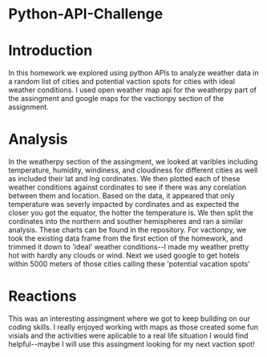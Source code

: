 # Python-API-Challenge
# Introduction
In this homework we explored using python APIs to analyze weather data in a random list of cities and potential vaction spots for cities with ideal weather conditions. I used open weather map api for the weatherpy part of the assingment and google maps for the vactionpy section of the assignment. 
# Analysis 
In the weatherpy section of the assingment, we looked at varibles including temperature, humidity, windiness, and cloudiness for different cities as well as included their lat and lng cordinates. We then plotted each of these weather conditions against cordinates to see if there was any corelation between them and location. Based on the data, it appeared that only temperature was severly impacted by cordinates and as expected the closer you got the equator, the hotter the temperature is. We then split the cordinates into the northern and souther hemispheres and ran a similar analysis. These charts can be found in the repository. 
For vactionpy, we took the existing data frame from the first ection of the homework, and trimmed it down to 'ideal' weather conditions--I made my weather pretty hot with hardly any clouds or wind. Next we used google to get hotels within 5000 meters of those cities calling these 'potential vacation spots'
# Reactions
This was an interesting assingment where we got to keep building on our coding skills. I really enjoyed working with maps as those created some fun visials and the activities were aplicable to a real life situation I would find helpful--maybe I will use this assingment looking for my next vaction spot! 
